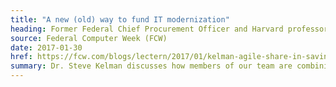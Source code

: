 ```yaml
---
title: "A new (old) way to fund IT modernization"
heading: Former Federal Chief Procurement Officer and Harvard professor writes about Skylight’s agile share-in-savings model
source: Federal Computer Week (FCW)
date: 2017-01-30
href: https://fcw.com/blogs/lectern/2017/01/kelman-agile-share-in-savings.aspx
summary: Dr. Steve Kelman discusses how members of our team are combining agile and share-in-savings procurement to fund government’s IT modernization.
---
```

